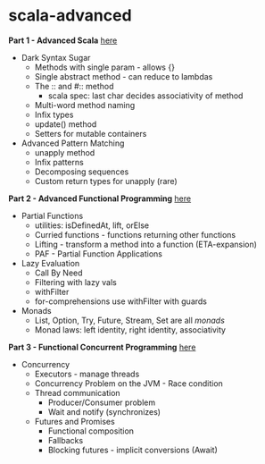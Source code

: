 # scala-advanced

__Part 1 - Advanced Scala__ [here](/src/main/scala/lectures/part1as)
* Dark Syntax Sugar
  * Methods with single param - allows {}
  * Single abstract method - can reduce to lambdas
  * The :: and #:: method
    * scala spec: last char decides associativity of method
  * Multi-word method naming
  * Infix types
  * update() method
  * Setters for mutable containers
* Advanced Pattern Matching
  * unapply method
  * Infix patterns
  * Decomposing sequences
  * Custom return types for unapply (rare)

__Part 2 - Advanced Functional Programming__ [here](/src/main/scala/lectures/part2afp)
* Partial Functions
  * utilities: isDefinedAt, lift, orElse
  * Curried functions - functions returning other functions
  * Lifting - transform a method into a function (ETA-expansion)
  * PAF - Partial Function Applications 
* Lazy Evaluation
  * Call By Need
  * Filtering with lazy vals
  * withFilter
  * for-comprehensions use withFilter with guards
* Monads
  * List, Option, Try, Future, Stream, Set are all *monads*
  * Monad laws: left identity, right identity, associativity

__Part 3 - Functional Concurrent Programming__ [here](/src/main/scala/lectures/part3concurrency)  
* Concurrency
  * Executors - manage threads
  * Concurrency Problem on the JVM - Race condition
  * Thread communication 
    * Producer/Consumer problem
    * Wait and notify (synchronizes)
  * Futures and Promises
    * Functional composition
    * Fallbacks
    * Blocking futures - implicit conversions (Await)
